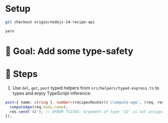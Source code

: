 # Setup

```sh
git checkout origin/nodejs-14-recipe-api

yarn
```

# 🎯 Goal: Add some type-safety

# 📝 Steps

1. Use `del`, `get`, `post` typed helpers from `src/helpers/typed-express.ts` to types and enjoy TypeScript inference:

```ts
post<{ name: string }, number>(recipesRouter)('/compute-age', (req, res) => {
  computeAge(req.body.name);
  res.send('42'); // ERROR TS2345: Argument of type '42' is not assignable to parameter of type 'number'.
});
```
